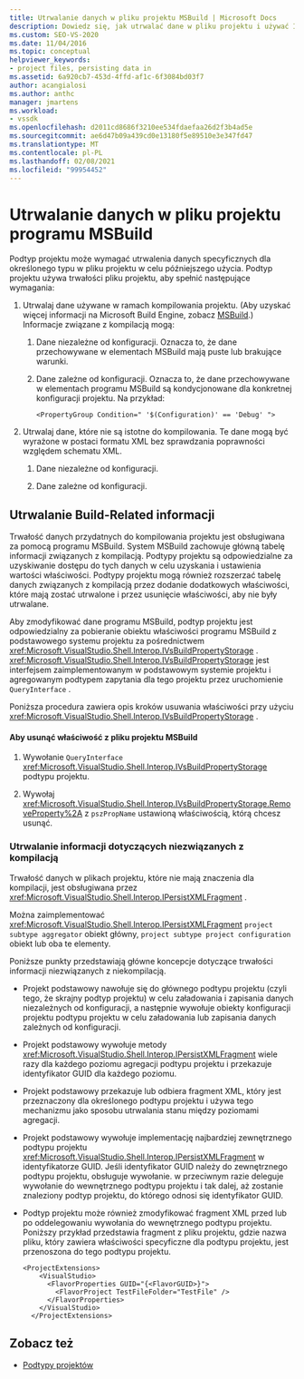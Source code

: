 ```yaml
---
title: Utrwalanie danych w pliku projektu MSBuild | Microsoft Docs
description: Dowiedz się, jak utrwalać dane w pliku projektu i używać IPersistXMLFragment do obsługi danych w pliku projektu na poziomach agregacji podtypów projektu.
ms.custom: SEO-VS-2020
ms.date: 11/04/2016
ms.topic: conceptual
helpviewer_keywords:
- project files, persisting data in
ms.assetid: 6a920cb7-453d-4ffd-af1c-6f3084bd03f7
author: acangialosi
ms.author: anthc
manager: jmartens
ms.workload:
- vssdk
ms.openlocfilehash: d2011cd8686f3210ee534fdaefaa26d2f3b4ad5e
ms.sourcegitcommit: ae6d47b09a439cd0e13180f5e89510e3e347fd47
ms.translationtype: MT
ms.contentlocale: pl-PL
ms.lasthandoff: 02/08/2021
ms.locfileid: "99954452"
---
```

# <a name="persisting-data-in-the-msbuild-project-file"></a>Utrwalanie danych w pliku projektu programu MSBuild
Podtyp projektu może wymagać utrwalenia danych specyficznych dla określonego typu w pliku projektu w celu późniejszego użycia. Podtyp projektu używa trwałości pliku projektu, aby spełnić następujące wymagania:

1. Utrwalaj dane używane w ramach kompilowania projektu. (Aby uzyskać więcej informacji na Microsoft Build Engine, zobacz [MSBuild](../../msbuild/msbuild.md).) Informacje związane z kompilacją mogą:

    1. Dane niezależne od konfiguracji. Oznacza to, że dane przechowywane w elementach MSBuild mają puste lub brakujące warunki.

    2. Dane zależne od konfiguracji. Oznacza to, że dane przechowywane w elementach programu MSBuild są kondycjonowane dla konkretnej konfiguracji projektu. Na przykład:

        ```
        <PropertyGroup Condition=" '$(Configuration)' == 'Debug' ">
        ```

2. Utrwalaj dane, które nie są istotne do kompilowania. Te dane mogą być wyrażone w postaci formatu XML bez sprawdzania poprawności względem schematu XML.

    1. Dane niezależne od konfiguracji.

    2. Dane zależne od konfiguracji.

## <a name="persisting-build-related-information"></a>Utrwalanie Build-Related informacji
 Trwałość danych przydatnych do kompilowania projektu jest obsługiwana za pomocą programu MSBuild. System MSBuild zachowuje główną tabelę informacji związanych z kompilacją. Podtypy projektu są odpowiedzialne za uzyskiwanie dostępu do tych danych w celu uzyskania i ustawienia wartości właściwości. Podtypy projektu mogą również rozszerzać tabelę danych związanych z kompilacją przez dodanie dodatkowych właściwości, które mają zostać utrwalone i przez usunięcie właściwości, aby nie były utrwalane.

 Aby zmodyfikować dane programu MSBuild, podtyp projektu jest odpowiedzialny za pobieranie obiektu właściwości programu MSBuild z podstawowego systemu projektu za pośrednictwem <xref:Microsoft.VisualStudio.Shell.Interop.IVsBuildPropertyStorage> . <xref:Microsoft.VisualStudio.Shell.Interop.IVsBuildPropertyStorage> jest interfejsem zaimplementowanym w podstawowym systemie projektu i agregowanym podtypem zapytania dla tego projektu przez uruchomienie `QueryInterface` .

 Poniższa procedura zawiera opis kroków usuwania właściwości przy użyciu <xref:Microsoft.VisualStudio.Shell.Interop.IVsBuildPropertyStorage> .

#### <a name="to-remove-a-property-from-an-msbuild-project-file"></a>Aby usunąć właściwość z pliku projektu MSBuild

1. Wywołanie `QueryInterface` <xref:Microsoft.VisualStudio.Shell.Interop.IVsBuildPropertyStorage> podtypu projektu.

2. Wywołaj <xref:Microsoft.VisualStudio.Shell.Interop.IVsBuildPropertyStorage.RemoveProperty%2A> z `pszPropName` ustawioną właściwością, którą chcesz usunąć.

### <a name="persisting-non-build-related-information"></a>Utrwalanie informacji dotyczących niezwiązanych z kompilacją
 Trwałość danych w plikach projektu, które nie mają znaczenia dla kompilacji, jest obsługiwana przez <xref:Microsoft.VisualStudio.Shell.Interop.IPersistXMLFragment> .

 Można zaimplementować <xref:Microsoft.VisualStudio.Shell.Interop.IPersistXMLFragment> `project subtype aggregator` obiekt główny, `project subtype project configuration` obiekt lub oba te elementy.

 Poniższe punkty przedstawiają główne koncepcje dotyczące trwałości informacji niezwiązanych z niekompilacją.

- Projekt podstawowy nawołuje się do głównego podtypu projektu (czyli tego, że skrajny podtyp projektu) w celu załadowania i zapisania danych niezależnych od konfiguracji, a następnie wywołuje obiekty konfiguracji projektu podtypu projektu w celu załadowania lub zapisania danych zależnych od konfiguracji.

- Projekt podstawowy wywołuje metody <xref:Microsoft.VisualStudio.Shell.Interop.IPersistXMLFragment> wiele razy dla każdego poziomu agregacji podtypu projektu i przekazuje identyfikator GUID dla każdego poziomu.

- Projekt podstawowy przekazuje lub odbiera fragment XML, który jest przeznaczony dla określonego podtypu projektu i używa tego mechanizmu jako sposobu utrwalania stanu między poziomami agregacji.

- Projekt podstawowy wywołuje implementację najbardziej zewnętrznego podtypu projektu <xref:Microsoft.VisualStudio.Shell.Interop.IPersistXMLFragment> w identyfikatorze GUID. Jeśli identyfikator GUID należy do zewnętrznego podtypu projektu, obsługuje wywołanie. w przeciwnym razie deleguje wywołanie do wewnętrznego podtypu projektu i tak dalej, aż zostanie znaleziony podtyp projektu, do którego odnosi się identyfikator GUID.

- Podtyp projektu może również zmodyfikować fragment XML przed lub po oddelegowaniu wywołania do wewnętrznego podtypu projektu. Poniższy przykład przedstawia fragment z pliku projektu, gdzie nazwa pliku, który zawiera właściwości specyficzne dla podtypu projektu, jest przenoszona do tego podtypu projektu.

    ```
    <ProjectExtensions>
        <VisualStudio>
          <FlavorProperties GUID="{<FlavorGUID>}">
            <FlavorProject TestFileFolder="TestFile" />
          </FlavorProperties>
        </VisualStudio>
      </ProjectExtensions>
    ```

## <a name="see-also"></a>Zobacz też
- [Podtypy projektów](../../extensibility/internals/project-subtypes.md)
